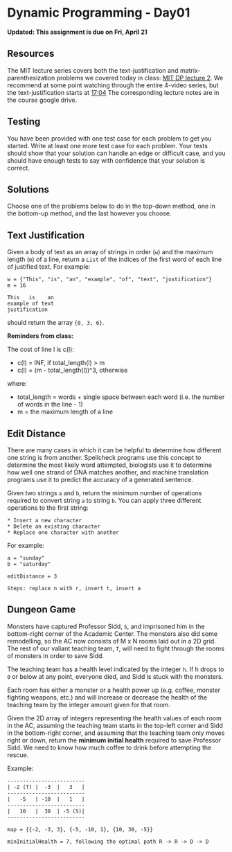# Dynamic Programming - Day01

**Updated: This assignment is due on Fri, April 21**

## Resources

The MIT lecture series covers both the text-justification and matrix-parenthesization problems we covered today in class: [MIT DP lecture 2](https://youtu.be/ENyox7kNKeY). We recommend at some point watching through the entire 4-video series, but the text-justification starts at [17:04](https://youtu.be/ENyox7kNKeY?t=17m4s) The corresponding lecture notes are in the course google drive.

## Testing

You have been provided with one test case for each problem to get you started.  Write at least one more test case for each problem.  Your tests should show that your solution can handle an edge or difficult case, and you should have enough tests to say with confidence that your solution is correct.

## Solutions

Choose one of the problems below to do in the top-down method, one in the bottom-up method, and the last however you choose.

## Text Justification

Given a body of text as an array of strings in order (`w`) and the maximum length (`m`) of a line, return a `List` of the indices of the first word of each line of justified text.  For example: 

```
w = {"This", "is", "an", "example", "of", "text", "justification"}
m = 16

This   is    an 
example of text
justification
```

should return the array `{0, 3, 6}`.

**Reminders from class:**

The cost of line l is c(l):
* c(l) = INF, if total_length(l) > m
* c(l) = (m - total_length(l))^3, otherwise

where:
* total_length = words + single space between each word (i.e. the number of words in the line - 1)
* m = the maximum length of a line

## Edit Distance

There are many cases in which it can be helpful to determine how different one string is from another.  Spellcheck programs use this concept to determine the most likely word attempted, biologists use it to determine how well one strand of DNA matches another, and machine translation programs use it to predict the accuracy of a generated sentence. 

Given two strings `a` and `b`, return the minimum number of operations required to convert string `a` to string `b`. You can apply three different operations to the first string:

    * Insert a new character
    * Delete an existing character
    * Replace one character with another

For example: 

```
a = "sunday"
b = "saturday"

editDistance = 3

Steps: replace n with r, insert t, insert a 
```

## Dungeon Game

Monsters have captured Professor Sidd, `S`, and imprisoned him in the bottom-right corner of the Academic Center.  The monsters also did some remodelling, so the AC now consists of M x N rooms laid out in a 2D grid.  The rest of our valiant teaching team, `T`, will need to fight through the rooms of monsters in order to save Sidd.  

The teaching team has a health level indicated by the integer `h`.  If h drops to `0` or below at any point, everyone died, and Sidd is stuck with the monsters.

Each room has either a monster or a health power up (e.g. coffee, monster fighting weapons, etc.) and will increase or decrease the health of the teaching team by the integer amount given for that room.

Given the 2D array of integers representing the health values of each room in the AC, assuming the teaching team starts in the top-left corner and Sidd in the bottom-right corner, and assuming that the teaching team only moves right or down, return the **minimum initial health** required to save Professor Sidd.  We need to know how much coffee to drink before attempting the rescue.

Example:

```
-------------------------
| -2 (T) |  -3	|   3   |
-------------------------
|   -5   | -10  |   1   |
-------------------------
|   10   |  30  | -5 (S)|
-------------------------

map = {{-2, -3, 3}, {-5, -10, 1}, {10, 30, -5}}

minInitialHealth = 7, following the optimal path R -> R -> D -> D
```
